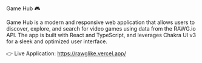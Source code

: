 Game Hub 🎮

Game Hub is a modern and responsive web application that allows users to discover, explore, and search for video games using data from the RAWG.io API. The app is built with React and TypeScript, and leverages Chakra UI v3 for a sleek and optimized user interface.

👉 Live Application: https://rawglike.vercel.app/
